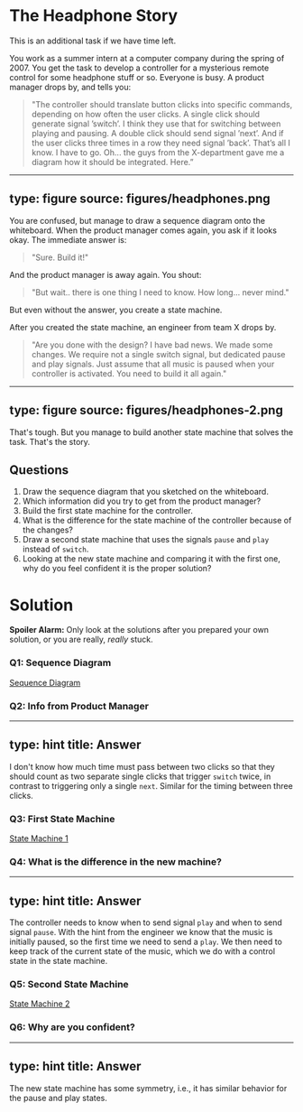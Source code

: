 
# The Headphone Story

This is an additional task if we have time left. 


You work as a summer intern at a computer company during the spring of 2007. You get the task to develop a controller for a mysterious remote control for some headphone stuff or so. Everyone is busy. A product manager drops by, and tells you:

> "The controller should translate button clicks into specific commands, depending on how often the user clicks. A single click should generate signal ’switch’. I think they use that for switching between playing and pausing. A double click should send signal ’next’. And if the user clicks three times in a row they need signal ’back’. That’s all I know. I have to go. Oh... the guys from the X-department gave me a diagram how it should be integrated. Here.” 

---
type: figure
source: figures/headphones.png
---

You are confused, but manage to draw a sequence diagram onto the whiteboard. When the product manager comes again, you ask if it looks okay. The immediate answer is:

> "Sure. Build it!"

And the product manager is away again. You shout:

> "But wait.. there is one thing I need to know. How long... never mind."

But even without the answer, you create a state machine. 

After you created the state machine, an engineer from team X drops by.

> "Are you done with the design? I have bad news. We made some changes. We require not a single switch signal, but dedicated pause and play signals. Just assume that all music is paused when your controller is activated. You need to build it all again." 

---
type: figure
source: figures/headphones-2.png
---

That's tough. But you manage to build another state machine that solves the task. That's the story.


## Questions


1. Draw the sequence diagram that you sketched on the whiteboard.
2. Which information did you try to get from the product manager? 
3. Build the first state machine for the controller. 
4. What is the difference for the state machine of the controller because of the changes?
5. Draw a second state machine that uses the signals `pause` and `play` instead of `switch`. 
6. Looking at the new state machine and comparing it with the first one, why do you feel confident it is the proper solution?




# Solution

**Spoiler Alarm:** Only look at the solutions after you prepared your own solution, or you are really, _really_ stuck.


### Q1: Sequence Diagram

[Sequence Diagram](figures/headphones-sd-1.png)


### Q2: Info from Product Manager

---
type: hint
title: Answer
---
I don't know how much time must pass between two clicks so that they should count as two separate single clicks that trigger `switch` twice, in contrast to triggering only a single `next`. Similar for the timing between three clicks. 


### Q3: First State Machine

[State Machine 1](figures/headphones-stm-1.png)

### Q4: What is the difference in the new machine?

---
type: hint
title: Answer
---
The controller needs to know when to send signal `play` and when to send signal `pause`. With the hint from the engineer we know that the music is initially paused, so the first time we need to send a `play`. We then need to keep track of the current state of the music, which we do with a control state in the state machine.


### Q5: Second State Machine

[State Machine 2](figures/headphones-stm-2.png)


### Q6: Why are you confident?

---
type: hint
title: Answer
---
The new state machine has some symmetry, i.e., it has similar behavior for the pause and play states.


